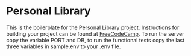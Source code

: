 # Personal Library

This is the boilerplate for the Personal Library project. Instructions for building your project can be found at <a href="https://www.freecodecamp.org/learn/quality-assurance/quality-assurance-projects/personal-library">FreeCodeCamp</a>.
To run the server copy the variable PORT and DB, to run the functional tests copy the last three variables in sample.env to your .env file. 
